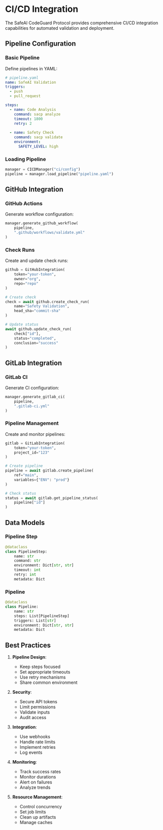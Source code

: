 # CI/CD Integration

The SafeAI CodeGuard Protocol provides comprehensive CI/CD integration capabilities for automated validation and deployment.

## Pipeline Configuration

### Basic Pipeline

Define pipelines in YAML:

```yaml
# pipeline.yaml
name: SafeAI Validation
triggers:
  - push
  - pull_request

steps:
  - name: Code Analysis
    command: sacp analyze
    timeout: 1800
    retry: 2
    
  - name: Safety Check
    command: sacp validate
    environment:
      SAFETY_LEVEL: high
```

### Loading Pipeline

```python
manager = CICDManager("ci/config")
pipeline = manager.load_pipeline("pipeline.yaml")
```

## GitHub Integration

### GitHub Actions

Generate workflow configuration:

```python
manager.generate_github_workflow(
    pipeline,
    ".github/workflows/validate.yml"
)
```

### Check Runs

Create and update check runs:

```python
github = GitHubIntegration(
    token="your-token",
    owner="org",
    repo="repo"
)

# Create check
check = await github.create_check_run(
    name="Safety Validation",
    head_sha="commit-sha"
)

# Update status
await github.update_check_run(
    check["id"],
    status="completed",
    conclusion="success"
)
```

## GitLab Integration

### GitLab CI

Generate CI configuration:

```python
manager.generate_gitlab_ci(
    pipeline,
    ".gitlab-ci.yml"
)
```

### Pipeline Management

Create and monitor pipelines:

```python
gitlab = GitLabIntegration(
    token="your-token",
    project_id="123"
)

# Create pipeline
pipeline = await gitlab.create_pipeline(
    ref="main",
    variables={"ENV": "prod"}
)

# Check status
status = await gitlab.get_pipeline_status(
    pipeline["id"]
)
```

## Data Models

### Pipeline Step

```python
@dataclass
class PipelineStep:
    name: str
    command: str
    environment: Dict[str, str]
    timeout: int
    retry: int
    metadata: Dict
```

### Pipeline

```python
@dataclass
class Pipeline:
    name: str
    steps: List[PipelineStep]
    triggers: List[str]
    environment: Dict[str, str]
    metadata: Dict
```

## Best Practices

1. **Pipeline Design**:
   - Keep steps focused
   - Set appropriate timeouts
   - Use retry mechanisms
   - Share common environment

2. **Security**:
   - Secure API tokens
   - Limit permissions
   - Validate inputs
   - Audit access

3. **Integration**:
   - Use webhooks
   - Handle rate limits
   - Implement retries
   - Log events

4. **Monitoring**:
   - Track success rates
   - Monitor durations
   - Alert on failures
   - Analyze trends

5. **Resource Management**:
   - Control concurrency
   - Set job limits
   - Clean up artifacts
   - Manage caches
